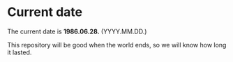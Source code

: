 # Current date

The current date is **1986.06.28.** (YYYY.MM.DD.)

This repository will be good when the world ends, so we will know how long it lasted.